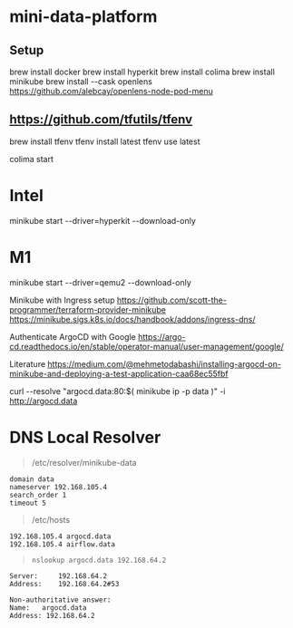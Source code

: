# mini-data-platform

## Setup

brew install docker
brew install hyperkit
brew install colima
brew install minikube
brew install --cask openlens
https://github.com/alebcay/openlens-node-pod-menu

## https://github.com/tfutils/tfenv

brew install tfenv
tfenv install latest
tfenv use latest

colima start
# Intel
minikube start --driver=hyperkit --download-only
# M1
minikube start --driver=qemu2  --download-only

Minikube with Ingress setup
https://github.com/scott-the-programmer/terraform-provider-minikube
https://minikube.sigs.k8s.io/docs/handbook/addons/ingress-dns/

Authenticate ArgoCD with Google
https://argo-cd.readthedocs.io/en/stable/operator-manual/user-management/google/

Literature
https://medium.com/@mehmetodabashi/installing-argocd-on-minikube-and-deploying-a-test-application-caa68ec55fbf

curl --resolve "argocd.data:80:$( minikube ip -p data )" -i http://argocd.data

# DNS Local Resolver

> /etc/resolver/minikube-data

```
domain data
nameserver 192.168.105.4
search_order 1
timeout 5
```

> /etc/hosts

```
192.168.105.4 argocd.data
192.168.105.4 airflow.data
```

> `nslookup argocd.data 192.168.64.2`

```
Server:		192.168.64.2
Address:	192.168.64.2#53

Non-authoritative answer:
Name:	argocd.data
Address: 192.168.64.2
```